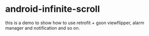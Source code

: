 # android-infinite-scroll
this is a demo to show how to use retrofit + gson
viewflipper, alarm manager and notification and so on.
